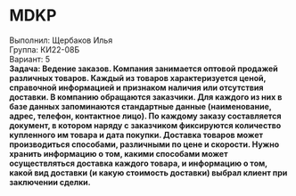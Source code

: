 # MDKP  
Выполнил: Щербаков Илья  
Группа: КИ22-08Б  
Вариант: 5  
**Задача: Ведение заказов. Компания занимается оптовой продажей различных
товаров. Каждый из товаров характеризуется ценой, справочной информацией и
признаком наличия или отсутствия доставки. В компанию обращаются заказчики.
Для каждого из них в базе данных запоминаются стандартные данные
(наименование, адрес, телефон, контактное лицо). По каждому заказу
составляется документ, в котором наряду с заказчиком фиксируются количество
купленного им товара и дата покупки. Доставка товаров может производиться
способами, различными по цене и скорости. Нужно хранить информацию о том,
какими способами может осуществляться доставка каждого товара, и
информацию о том, какой вид доставки (и какую стоимость доставки) выбрал
клиент при заключении сделки.**
